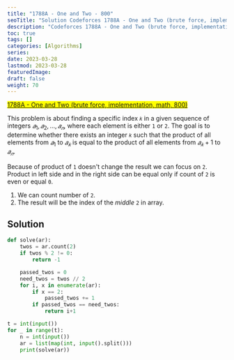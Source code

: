 ```yaml
---
title: "1788A - One and Two - 800"
seoTitle: "Solution Codeforces 1788A - One and Two (brute force, implementation, math, 800)"
description: "Codeforces 1788A - One and Two (brute force, implementation, math, 800)"
toc: true
tags: []
categories: [Algorithms]
series:
date: 2023-03-28
lastmod: 2023-03-28
featuredImage:
draft: false
weight: 70
---
```


<mark>[1788A - One and Two (brute force, implementation, math, 800)](https://codeforces.com/contest/1788/problem/A)</mark>

This problem is about finding a specific index `𝑘` in a given sequence of integers $𝑎_1,𝑎_2,…,𝑎_𝑛$, where each element is either `1` or `2`. The goal is to determine whether there exists an integer `𝑘` such that the product of all elements from $𝑎_1$ to $𝑎_𝑘$ is equal to the product of all elements from $𝑎_𝑘+1$ to $𝑎_𝑛$. 

Because of product of `1` doesn't change the result we can focus on `2`. Product in left side and in the right side can be equal only if count of `2` is even or equal `0`.

1. We can count number of `2`.
2. The result will be the index of the *middle* `2` in array.

## Solution

```python
def solve(ar):
    twos = ar.count(2)
    if twos % 2 != 0:
        return -1

    passed_twos = 0
    need_twos = twos // 2
    for i, x in enumerate(ar):
        if x == 2:
            passed_twos += 1
        if passed_twos == need_twos:
            return i+1

t = int(input())
for _ in range(t):
    n = int(input())
    ar = list(map(int, input().split()))
    print(solve(ar))
```
